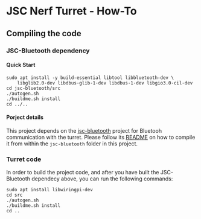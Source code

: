 # JSC Nerf Turret - How-To

## Compiling the code

### JSC-Bluetooth dependency

#### Quick Start
```
sudo apt install -y build-essential libtool libbluetooth-dev \
    libglib2.0-dev libdbus-glib-1-dev libdbus-1-dev libgio3.0-cil-dev
cd jsc-bluetooth/src
./autogen.sh
./buildme.sh install
cd ../..
```

#### Porject details

This project depends on the [jsc-bluetooth](https://github.com/jscoobyced/jsc-bluetooth) project for Bluetooh communication with the turret. Please follow its [README](https://github.com/jscoobyced/jsc-bluetooth/blob/main/README.md) on how to compile it from within the `jsc-bluetooth` folder in this project.

### Turret code

In order to build the project code, and after you have built the JSC-Bluetooth dependecy above, you can run the following commands:
```
sudo apt install libwiringpi-dev
cd src
./autogen.sh
./buildme.sh install
cd ..
```